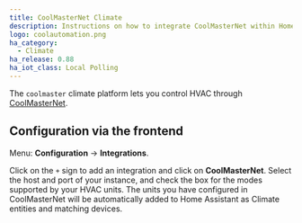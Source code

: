 ```yaml
---
title: CoolMasterNet Climate
description: Instructions on how to integrate CoolMasterNet within Home Assistant.
logo: coolautomation.png
ha_category:
  - Climate
ha_release: 0.88
ha_iot_class: Local Polling
---
```


The `coolmaster` climate platform lets you control HVAC through [CoolMasterNet](https://coolautomation.com/products/coolmasternet/).

## Configuration via the frontend

Menu: **Configuration** -> **Integrations**.

Click on the `+` sign to add an integration and click on **CoolMasterNet**.
Select the host and port of your instance, and check the box for the modes
supported by your HVAC units. The units you have configured in CoolMasterNet
will be automatically added to Home Assistant as Climate entities and
matching devices.
